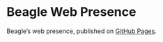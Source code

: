 # Beagle Web Presence

Beagle’s web presence, published on [GitHub Pages](https://jGleitz.github.io/Beagle/branches/fix-kieker-overflow).